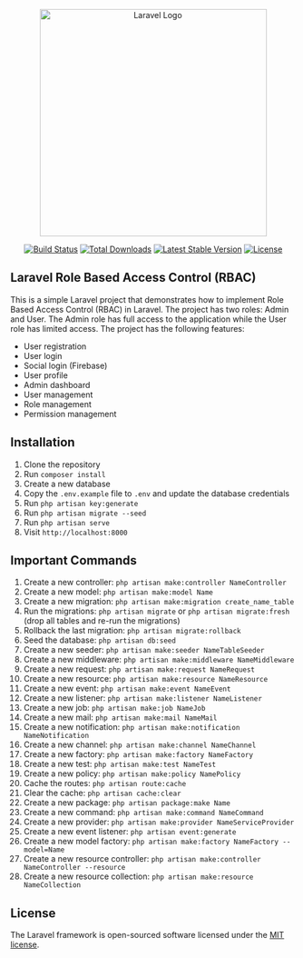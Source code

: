 <p align="center"><a href="https://laravel.com" target="_blank"><img src="https://raw.githubusercontent.com/laravel/art/master/logo-lockup/5%20SVG/2%20CMYK/1%20Full%20Color/laravel-logolockup-cmyk-red.svg" width="400" alt="Laravel Logo"></a></p>

<p align="center">
<a href="https://github.com/laravel/framework/actions"><img src="https://github.com/laravel/framework/workflows/tests/badge.svg" alt="Build Status"></a>
<a href="https://packagist.org/packages/laravel/framework"><img src="https://img.shields.io/packagist/dt/laravel/framework" alt="Total Downloads"></a>
<a href="https://packagist.org/packages/laravel/framework"><img src="https://img.shields.io/packagist/v/laravel/framework" alt="Latest Stable Version"></a>
<a href="https://packagist.org/packages/laravel/framework"><img src="https://img.shields.io/packagist/l/laravel/framework" alt="License"></a>
</p>

## Laravel Role Based Access Control (RBAC)

This is a simple Laravel project that demonstrates how to implement Role Based Access Control (RBAC) in Laravel. The project has two roles: Admin and User. The Admin role has full access to the application while the User role has limited access. The project has the following features:

- User registration
- User login
- Social login (Firebase)
- User profile
- Admin dashboard
- User management
- Role management
- Permission management

## Installation

1. Clone the repository
2. Run `composer install`
3. Create a new database
4. Copy the `.env.example` file to `.env` and update the database credentials
5. Run `php artisan key:generate`
6. Run `php artisan migrate --seed`
7. Run `php artisan serve`
8. Visit `http://localhost:8000`

## Important Commands

1. Create a new controller: `php artisan make:controller NameController`
2. Create a new model: `php artisan make:model Name`
3. Create a new migration: `php artisan make:migration create_name_table`
4. Run the migrations: `php artisan migrate` or `php artisan migrate:fresh` (drop all tables and re-run the migrations)
5. Rollback the last migration: `php artisan migrate:rollback`
6. Seed the database: `php artisan db:seed`
7. Create a new seeder: `php artisan make:seeder NameTableSeeder`
8. Create a new middleware: `php artisan make:middleware NameMiddleware`
9. Create a new request: `php artisan make:request NameRequest`
10. Create a new resource: `php artisan make:resource NameResource`
11. Create a new event: `php artisan make:event NameEvent`
12. Create a new listener: `php artisan make:listener NameListener`
13. Create a new job: `php artisan make:job NameJob`
14. Create a new mail: `php artisan make:mail NameMail`
15. Create a new notification: `php artisan make:notification NameNotification`
16. Create a new channel: `php artisan make:channel NameChannel`
17. Create a new factory: `php artisan make:factory NameFactory`
18. Create a new test: `php artisan make:test NameTest`
19. Create a new policy: `php artisan make:policy NamePolicy`
20. Cache the routes: `php artisan route:cache`
21. Clear the cache: `php artisan cache:clear`
22. Create a new package: `php artisan package:make Name`
23. Create a new command: `php artisan make:command NameCommand`
24. Create a new provider: `php artisan make:provider NameServiceProvider`
25. Create a new event listener: `php artisan event:generate`
26. Create a new model factory: `php artisan make:factory NameFactory --model=Name`
27. Create a new resource controller: `php artisan make:controller NameController --resource`
28. Create a new resource collection: `php artisan make:resource NameCollection`

## License

The Laravel framework is open-sourced software licensed under the [MIT license](https://opensource.org/licenses/MIT).
```
